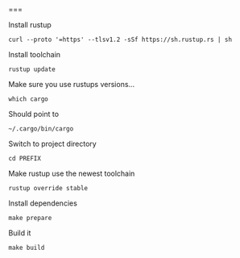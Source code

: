 ===

Install rustup

    curl --proto '=https' --tlsv1.2 -sSf https://sh.rustup.rs | sh

Install toolchain

    rustup update

Make sure you use rustups versions...

    which cargo

Should point to

    ~/.cargo/bin/cargo

Switch to project directory

    cd PREFIX

Make rustup use the newest toolchain

    rustup override stable

Install dependencies

    make prepare

Build it

    make build
